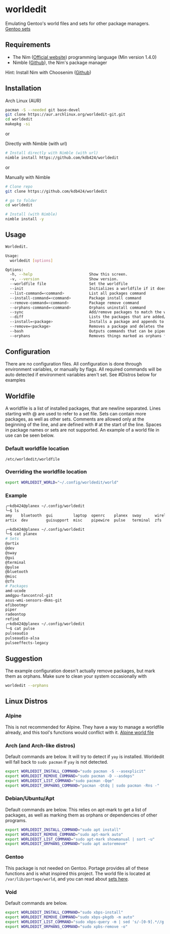 # worldedit
Emulating Gentoo's world files and sets for other package managers.
[Gentoo sets](https://wiki.gentoo.org/wiki//etc/portage/sets)

## Requirements

- The Nim ([Official website](https://nim-lang.org/)) programming language (Min version 1.4.0)
- Nimble ([Github](https://github.com/nim-lang/nimble)), the Nim's package manager

Hint: Install Nim with Choosenim ([Github](https://github.com/dom96/choosenim))

## Installation
Arch Linux (AUR)

```bash
pacman -S --needed git base-devel
git clone https://aur.archlinux.org/worldedit-git.git
cd worldedit
makepkg -si
```

or

Directly with Nimble (with url)

```bash
# Install directly with Nimble (with url)
nimble install https://github.com/kdb424/worldedit
```

or

Manually with Nimble

```bash
# Clone repo
git clone https://github.com/kdb424/worldedit

# go to folder
cd worldedit

# Install (with Nimble)
nimble install -y
```

## Usage
```bash
Worldedit.

Usage:
  worldedit [options]

Options:
  -h, --help                         Show this screen.
  -v, --version                      Show version.
  --worldfile file                   Set the worldfile
  --init                             Initializes a worldfile if it does not exist
  --list-command=<command>           List all packages command
  --install-command=<command>        Package install command
  --remove-command=<command>         Package remove command
  --orphans-command=<command>        Orphans uninstall command
  --sync                             Add/remove packages to match the worldfile
  --diff                             Lists the packages that are added/removed
  --install=<package>                Installs a package and appends to the worldfile
  --remove=<package>                 Removes a package and deletes the entry in the worldfile
  --bash                             Outputs commands that can be piped into bash
  --orphans                          Removes things marked as orphans from your system
```

## Configuration
There are no configuration files. All configuration is done through environment
variables, or manually by flags. All required commands will be auto detected if
environment variables aren't set. See #Distros below for examples


## Worldfile
A worldfile is a list of installed packages, that are newline separated.
Lines starting with @ are used to refer to a set file. Sets can contain
more packages, as well as other sets. Comments are allowed only at the
beginning of the line, and are defined with # at the start of the line.
Spaces in package names or sets are not supported. An example of a world
file in use can be seen below.

### Default worldfile location
```
/etc/worldedit/worldfile
```

### Overriding the worldfile location
```bash
export WORLDEDIT_WORLD="~/.config/worldedit/world"
```

### Example
```bash
╭─kdb424@planex ~/.config/worldedit
╰─$ ls
amy    bluetooth  gui         laptop  openrc    planex  sway      wireless
artix  dev        guisupport  misc    pipewire  pulse   terminal  zfs

╭─kdb424@planex ~/.config/worldedit
╰─$ cat planex
# Sets
@artix
@dev
@sway
@gui
@terminal
@pulse
@bluetooth
@misc
@zfs
# Packages
amd-ucode
amdgpu-fancontrol-git
asus-wmi-sensors-dkms-git
efibootmgr
piper
radeontop
refind
╭─kdb424@planex ~/.config/worldedit
╰─$ cat pulse
pulseaudio
pulseaudio-alsa
pulseeffects-legacy
```

## Suggestion
The example configuration doesn't actually remove packages, but mark them
as orphans. Make sure to clean your system occasionally with
```bash
worldedit --orphans
```

## Linux Distros

### Alpine
This is not recommended for Alpine. They have a way to manage a worldfile
already, and this tool's functions would conflict with it.
[Alpine world file](https://docs.alpinelinux.org/user-handbook/0.1a/Working/apk.html#_world) 

### Arch (and Arch-like distros)
Default commands are below. It will try to detect if `yay` is installed. Worldedit will
fall back to `sudo pacman` if `yay` is not detected.
```bash
export WORLDEDIT_INSTALL_COMMAND="sudo pacman -S --asexplicit"
export WORLDEDIT_REMOVE_COMMAND="sudo pacman -D --asdeps"
export WORLDEDIT_LIST_COMMAND="sudo pacman -Qqe"
export WORLDEDIT_ORPHANS_COMMAND="pacman -Qtdq | sudo pacman -Rns -"
```

### Debian/Ubuntu/Apt
Default commands are below. This relies on apt-mark to get a list of packages, as well as
marking them as orphans or dependencies of other programs.
```bash
export WORLDEDIT_INSTALL_COMMAND="sudo apt install"
export WORLDEDIT_REMOVE_COMMAND="sudo apt-mark auto"
export WORLDEDIT_LIST_COMMAND="sudo apt-mark showmanual | sort -u"
export WORLDEDIT_ORPHANS_COMMAND="sudo apt autoremove"
```

### Gentoo
This package is not needed on Gentoo. Portage provides all of these functions
and is what inspired this project. The world file is located at 
`/var/lib/portage/world`, and you can read about 
[sets here](https://wiki.gentoo.org/wiki//etc/portage/sets).

### Void
Default commands are below.
```bash
export WORLDEDIT_INSTALL_COMMAND="sudo xbps-install"
export WORLDEDIT_REMOVE_COMMAND="sudo xbps-pkgdb -m auto"
export WORLDEDIT_LIST_COMMAND="sudo xbps-query -m | sed 's/-[0-9].*//g'"
export WORLDEDIT_ORPHANS_COMMAND="sudo xpbs-remove -o"
```
